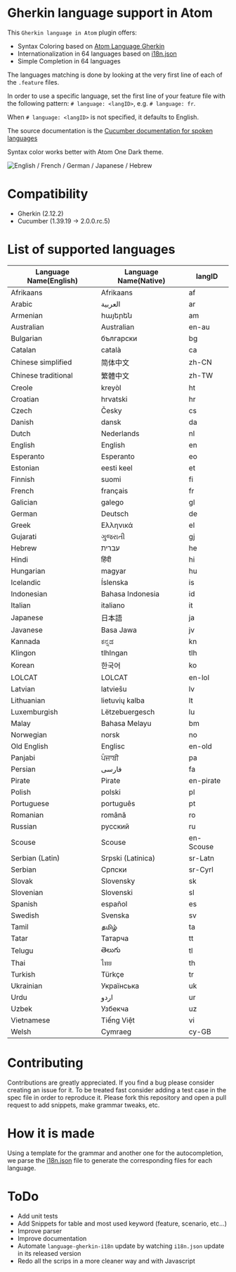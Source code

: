 # Gherkin language support in Atom

This `Gherkin language in Atom` plugin offers:

  * Syntax Coloring based on [Atom Language Gherkin](https://github.com/gigapixel/atom-language-gherkin)
  * Internationalization in 64 languages based on [i18n.json](https://github.com/cucumber/gherkin/blob/master/lib/gherkin/i18n.json)
  * Simple Completion in 64 languages

The languages matching is done by looking at the very first line of each of the `.feature` files.

In order to use a specific language, set the first line of your feature file with the following pattern:  `# language: <langID>`, e.g. `# language: fr`.

When `# language: <langID>` is not specified, it defaults to English.

The source documentation is the [Cucumber documentation for spoken languages](https://github.com/cucumber/cucumber/wiki/Spoken-languages)

Syntax color works better with Atom One Dark theme.

![English / French / German / Japanese / Hebrew](https://github.com/mackoj/language-gherkin-i18n/blob/develop/preview.gif)

# Compatibility

  * Gherkin (2.12.2)
  * Cucumber (1.39.19 -> 2.0.0.rc.5)

# List of supported languages

|Language Name(English)|Language Name(Native)|langID|
|----------------------|---------------------|------|
|Afrikaans|Afrikaans|af|
|Arabic|العربية|ar|
|Armenian|հայերեն|am|
|Australian|Australian|en-au|
|Bulgarian|български|bg|
|Catalan|català|ca|
|Chinese simplified|简体中文|zh-CN|
|Chinese traditional|繁體中文|zh-TW|
|Creole|kreyòl|ht|
|Croatian|hrvatski|hr|
|Czech|Česky|cs|
|Danish|dansk|da|
|Dutch|Nederlands|nl|
|English|English|en|
|Esperanto|Esperanto|eo|
|Estonian|eesti keel|et|
|Finnish|suomi|fi|
|French|français|fr|
|Galician|galego|gl|
|German|Deutsch|de|
|Greek|Ελληνικά|el|
|Gujarati|ગુજરાતી|gj|
|Hebrew|עברית|he|
|Hindi|हिंदी|hi|
|Hungarian|magyar|hu|
|Icelandic|Íslenska|is|
|Indonesian|Bahasa Indonesia|id|
|Italian|italiano|it|
|Japanese|日本語|ja|
|Javanese|Basa Jawa|jv|
|Kannada|ಕನ್ನಡ|kn|
|Klingon|tlhIngan|tlh|
|Korean|한국어|ko|
|LOLCAT|LOLCAT|en-lol|
|Latvian|latviešu|lv|
|Lithuanian|lietuvių kalba|lt|
|Luxemburgish|Lëtzebuergesch|lu|
|Malay|Bahasa Melayu|bm|
|Norwegian|norsk|no|
|Old English|Englisc|en-old|
|Panjabi|ਪੰਜਾਬੀ|pa|
|Persian|فارسی|fa|
|Pirate|Pirate|en-pirate|
|Polish|polski|pl|
|Portuguese|português|pt|
|Romanian|română|ro|
|Russian|русский|ru|
|Scouse|Scouse|en-Scouse|
|Serbian (Latin)|Srpski (Latinica)|sr-Latn|
|Serbian|Српски|sr-Cyrl|
|Slovak|Slovensky|sk|
|Slovenian|Slovenski|sl|
|Spanish|español|es|
|Swedish|Svenska|sv|
|Tamil|தமிழ்|ta|
|Tatar|Татарча|tt|
|Telugu|తెలుగు|tl|
|Thai|ไทย|th|
|Turkish|Türkçe|tr|
|Ukrainian|Українська|uk|
|Urdu|اردو|ur|
|Uzbek|Узбекча|uz|
|Vietnamese|Tiếng Việt|vi|
|Welsh|Cymraeg|cy-GB|

# Contributing

Contributions are greatly appreciated.
If you find a bug please consider creating an issue for it. To be treated fast consider adding a test case in the spec file in order to reproduce it.
Please fork this repository and open a pull request to add snippets, make grammar tweaks, etc.

# How it is made

Using a template for the grammar and another one for the autocompletion, we parse the [i18n.json](https://github.com/cucumber/gherkin/blob/master/lib/gherkin/i18n.json) file to generate the corresponding files for each language.

# ToDo

  * Add unit tests
  * Add Snippets for table and most used keyword (feature, scenario, etc...)
  * Improve parser
  * Improve documentation
  * Automate `language-gherkin-i18n` update by watching `i18n.json` update in its released version
  * Redo all the scrips in a more cleaner way and with Javascript
